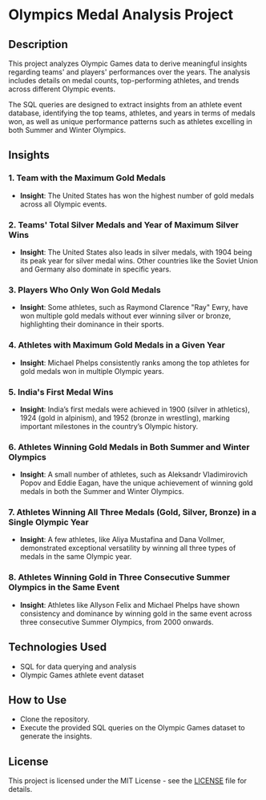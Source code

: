 # Olympics Medal Analysis Project

## Description
This project analyzes Olympic Games data to derive meaningful insights regarding teams' and players' performances over the years. The analysis includes details on medal counts, top-performing athletes, and trends across different Olympic events.

The SQL queries are designed to extract insights from an athlete event database, identifying the top teams, athletes, and years in terms of medals won, as well as unique performance patterns such as athletes excelling in both Summer and Winter Olympics.

## Insights

### 1. Team with the Maximum Gold Medals
- **Insight**: The United States has won the highest number of gold medals across all Olympic events.

### 2. Teams' Total Silver Medals and Year of Maximum Silver Wins
- **Insight**: The United States also leads in silver medals, with 1904 being its peak year for silver medal wins. Other countries like the Soviet Union and Germany also dominate in specific years.

### 3. Players Who Only Won Gold Medals
- **Insight**: Some athletes, such as Raymond Clarence "Ray" Ewry, have won multiple gold medals without ever winning silver or bronze, highlighting their dominance in their sports.

### 4. Athletes with Maximum Gold Medals in a Given Year
- **Insight**: Michael Phelps consistently ranks among the top athletes for gold medals won in multiple Olympic years.

### 5. India's First Medal Wins
- **Insight**: India’s first medals were achieved in 1900 (silver in athletics), 1924 (gold in alpinism), and 1952 (bronze in wrestling), marking important milestones in the country’s Olympic history.

### 6. Athletes Winning Gold Medals in Both Summer and Winter Olympics
- **Insight**: A small number of athletes, such as Aleksandr Vladimirovich Popov and Eddie Eagan, have the unique achievement of winning gold medals in both the Summer and Winter Olympics.

### 7. Athletes Winning All Three Medals (Gold, Silver, Bronze) in a Single Olympic Year
- **Insight**: A few athletes, like Aliya Mustafina and Dana Vollmer, demonstrated exceptional versatility by winning all three types of medals in the same Olympic year.

### 8. Athletes Winning Gold in Three Consecutive Summer Olympics in the Same Event
- **Insight**: Athletes like Allyson Felix and Michael Phelps have shown consistency and dominance by winning gold in the same event across three consecutive Summer Olympics, from 2000 onwards.

## Technologies Used
- SQL for data querying and analysis
- Olympic Games athlete event dataset

## How to Use
- Clone the repository.
- Execute the provided SQL queries on the Olympic Games dataset to generate the insights.

## License
This project is licensed under the MIT License - see the [LICENSE](LICENSE) file for details.
